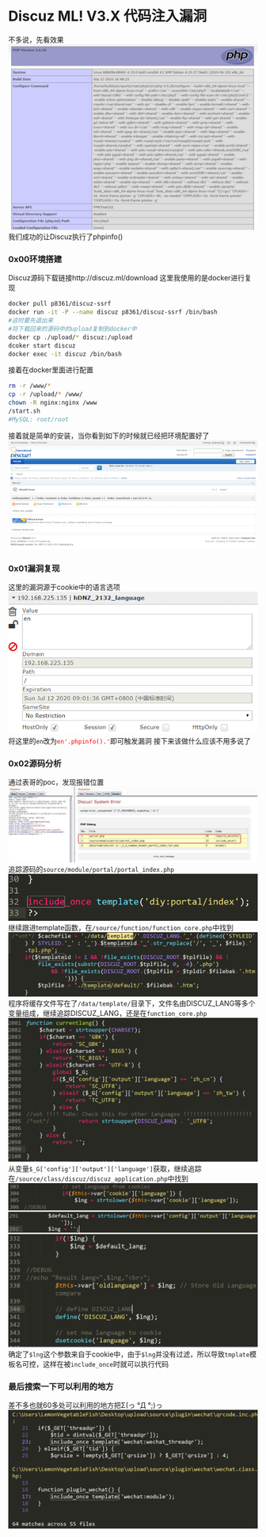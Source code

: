# Discuz ML! V3.X 代码注入漏洞
不多说，先看效果
![](1.png)
我们成功的让Discuz执行了phpinfo()
### 0x00环境搭建
Discuz源码下载链接http://discuz.ml/download
这里我使用的是docker进行复现
```bash
docker pull p8361/discuz-ssrf
docker run -it -P --name discuz p8361/discuz-ssrf /bin/bash
#这时要先退出来
#将下载回来的源码中的upload复制到docker中
docker cp ./upload/* discuz:/upload
dcoker start discuz
docker exec -it discuz /bin/bash
```
接着在docker里面进行配置
```bash
rm -r /www/*
cp -r /upload/* /www/
chown -R nginx:nginx /www
/start.sh
#MySQL: root/root
```
接着就是简单的安装，当你看到如下的时候就已经把环境配置好了
![](2.png)
### 0x01漏洞复现
这里的漏洞源于cookie中的语言选项
![](3.png)<br>
将这里的`en`改为<font color="red">`en'.phpinfo().'`</font>即可触发漏洞
接下来该做什么应该不用多说了
### 0x02源码分析
通过表哥的poc，发现报错位置
![](4.png)
追踪源码的`source/module/portal/portal_index.php`
![](5.png)
继续跟进template函数，在`/source/function/function_core.php`中找到
![](6.png)
程序将缓存文件写在了`/data/template/`目录下，文件名由DISCUZ_LANG等多个变量组成，继续追踪DISCUZ_LANG，还是在`function_core.php`
![](7.png)
从变量`$_G['config']['output']['language']`获取，继续追踪
在`/source/class/discuz/discuz_application.php`中找到
![](8.png)
![](11.png)
![](9.png)
确定了`$lng`这个参数来自于cookie中，由于`$lng`并没有过滤，所以导致`tmplate`模板名可控，这样在被`include_once`时就可以执行代码

### 最后搜索一下可以利用的地方
差不多也就60多处可以利用的地方把Σ(っ °Д °;)っ
![](10.png)

